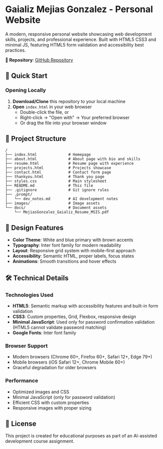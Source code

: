 # Gaializ Mejias Gonzalez - Personal Website

A modern, responsive personal website showcasing web development skills, projects, and professional experience. Built with HTML5 CSS3 and minimal JS, featuring HTML5 form validation and accessibility best practices.
 
**📁 Repository**: [GitHub Repository](https://github.com/Gaializm/aidd-assignment-5)

## 🚀 Quick Start

### Opening Locally

1. **Download/Clone** this repository to your local machine
2. **Open** `index.html` in your web browser
   - Double-click the file, or
   - Right-click → "Open with" → Your preferred browser
   - Or drag the file into your browser window

## 📁 Project Structure

```
/
├── index.html              # Homepage
├── about.html              # About page with bio and skills
├── resume.html             # Resume page with experience
├── projects.html           # Projects showcase
├── contact.html            # Contact form page
├── thankyou.html           # Thank you page
├── styles.css              # Main stylesheet
├── README.md               # This file
├── .gitignore              # Git ignore rules
├── .prompt/
│   └── dev_notes.md        # AI development notes
├── images/                 # Image assets
└── docs/                   # Document assets
    └── MejiasGonzalez_Gaializ_Resume_MSIS.pdf
```

## 🎨 Design Features

- **Color Theme**: White and blue primary with brown accents
- **Typography**: Inter font family for modern readability
- **Layout**: Responsive grid system with mobile-first approach
- **Accessibility**: Semantic HTML, proper labels, focus states
- **Animations**: Smooth transitions and hover effects

## 🛠️ Technical Details

### Technologies Used
- **HTML5**: Semantic markup with accessibility features and built-in form validation
- **CSS3**: Custom properties, Grid, Flexbox, responsive design
- **Minimal JavaScript**: Used only for password confirmation validation (HTML5 cannot validate password matching)
- **Google Fonts**: Inter font family

### Browser Support
- Modern browsers (Chrome 60+, Firefox 60+, Safari 12+, Edge 79+)
- Mobile browsers (iOS Safari 12+, Chrome Mobile 60+)
- Graceful degradation for older browsers

### Performance
- Optimized images and CSS
- Minimal JavaScript (only for password validation)
- Efficient CSS with custom properties
- Responsive images with proper sizing

## 📄 License

This project is created for educational purposes as part of an AI-assisted development course assignment.
